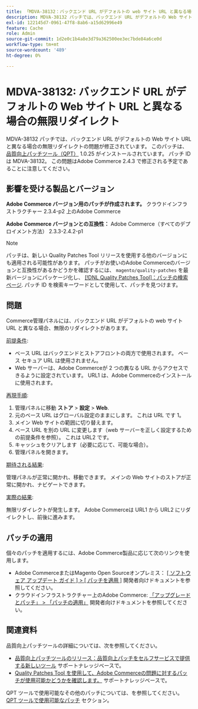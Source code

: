 ```yaml
---
title: 「MDVA-38132：バックエンド URL がデフォルトの web サイト URL と異なる場合の無限リダイレクト」
description: MDVA-38132 パッチでは、バックエンド URL がデフォルトの Web サイト URL と異なる場合の無限リダイレクトの問題が修正されています。 このパッチは、[Quality Patches Tool （QPT） ] （https://devdocs.magento.com/guides/v2.4/comp-mgr/patching.html#mqp） 1.0.25 がインストールされている場合に利用できます。 パッチ ID は MDVA-38132。 この問題はAdobe Commerce 2.4.3 で修正される予定であることに注意してください。
exl-id: 122145d7-0961-47f8-8ab6-a15d62996e49
feature: Cache
role: Admin
source-git-commit: 1d2e0c1b4a8e3d79a362500ee3ec7bde84a6ce0d
workflow-type: tm+mt
source-wordcount: '489'
ht-degree: 0%

---
```


# MDVA-38132: バックエンド URL がデフォルトの Web サイト URL と異なる場合の無限リダイレクト

MDVA-38132 パッチでは、バックエンド URL がデフォルトの Web サイト URL と異なる場合の無限リダイレクトの問題が修正されています。 このパッチは、 [品質向上パッチツール（QPT）](https://devdocs.magento.com/guides/v2.4/comp-mgr/patching.html#mqp) 1.0.25 がインストールされています。 パッチ ID は MDVA-38132。 この問題はAdobe Commerce 2.4.3 で修正される予定であることに注意してください。

## 影響を受ける製品とバージョン

**Adobe Commerce バージョン用のパッチが作成されます。**
クラウドインフラストラクチャー 2.3.4-p2 上のAdobe Commerce

**Adobe Commerce バージョンとの互換性：**
Adobe Commerce（すべてのデプロイメント方法） 2.3.3-2.4.2-p1
>[!NOTE]
>
>パッチは、新しい Quality Patches Tool リリースを使用する他のバージョンにも適用される可能性があります。 パッチがお使いのAdobe Commerceのバージョンと互換性があるかどうかを確認するには、 `magento/quality-patches` を最新バージョンにパッケージ化し、 [[!DNL Quality Patches Tool]：パッチの検索ページ](https://devdocs.magento.com/quality-patches/tool.html#patch-grid). パッチ ID を検索キーワードとして使用して、パッチを見つけます。

## 問題

Commerce管理パネルには、バックエンド URL がデフォルトの web サイト URL と異なる場合、無限のリダイレクトがあります。

<u>前提条件</u>:

* ベース URL はバックエンドとストアフロントの両方で使用されます。 ベース セキュア URL は使用されません。
* Web サーバーは、Adobe Commerceが 2 つの異なる URL からアクセスできるように設定されています。 URL1 は、Adobe Commerceのインストールに使用されます。

<u>再現手順</u>:

1. 管理パネルに移動 **ストア** > **設定** > **Web**.
1. 元のベース URL はグローバル設定のままにします。 これは URL です 1。
1. メイン Web サイトの範囲に切り替えます。
1. ベース URL を別の URL に変更します（web サーバーを正しく設定するための前提条件を参照）。 これは URL2 です。
1. キャッシュをクリアします（必要に応じて、可能な場合）。
1. 管理パネルを開きます。

<u>期待される結果</u>:

管理パネルが正常に開かれ、移動できます。 メインの Web サイトのストアが正常に開かれ、ナビゲートできます。

<u>実際の結果</u>:

無限リダイレクトが発生します。 Adobe Commerceは URL1 から URL2 にリダイレクトし、前後に進みます。

## パッチの適用

個々のパッチを適用するには、Adobe Commerce製品に応じて次のリンクを使用します。

* Adobe CommerceまたはMagento Open Sourceオンプレミス： [[ ソフトウェア アップデート ガイド ] > [ パッチを適用 ]](https://devdocs.magento.com/guides/v2.4/comp-mgr/patching/mqp.html) 開発者向けドキュメントを参照してください。
* クラウドインフラストラクチャー上のAdobe Commerce: [「アップグレードとパッチ」 > 「パッチの適用」](https://devdocs.magento.com/cloud/project/project-patch.html) 開発者向けドキュメントを参照してください。

## 関連資料

品質向上パッチツールの詳細については、次を参照してください。

* [品質向上パッチツールのリリース：品質向上パッチをセルフサービスで提供する新しいツール](/help/announcements/adobe-commerce-announcements/magento-quality-patches-released-new-tool-to-self-serve-quality-patches.md) サポートナレッジベースで。
* [Quality Patches Tool を使用して、Adobe Commerceの問題に対するパッチが使用可能かどうかを確認します。](/help/support-tools/patches-available-in-qpt-tool/check-patch-for-magento-issue-with-magento-quality-patches.md) サポートナレッジベースで。

QPT ツールで使用可能なその他のパッチについては、を参照してください。 [QPT ツールで使用可能なパッチ](https://support.magento.com/hc/en-us/sections/360010506631-Patches-available-in-QPT-tool-) セクション。
